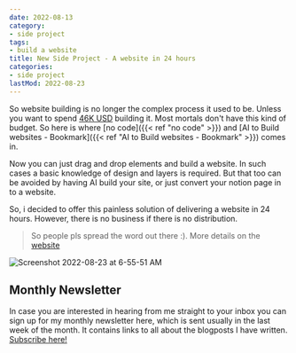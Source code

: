 ```yaml
---
date: 2022-08-13
category:
- side project
tags:
- build a website
title: New Side Project - A website in 24 hours
categories:
- side project
lastMod: 2022-08-23
---
```

So website building is no longer the complex process it used to be. Unless you want to spend [46K USD](https://mtlynch.io/tinypilot-redesign/) building it. Most mortals don't have this kind of budget. So here is where [no code]({{< ref "no code" >}}) and [AI to Build websites - Bookmark]({{< ref "AI to Build websites - Bookmark" >}}) comes in.

Now you can just drag and drop elements and build a website. In such cases a basic knowledge of design and layers is required. But that too can be avoided by having AI build your site, or just convert your notion page in to a website.

So, i decided to offer this painless solution of delivering a website in 24 hours. However, there is no business if there is no distribution.

> So people pls spread the word out there :). More details on the [website](https://www.websitein24hours.com/)

![Screenshot 2022-08-23 at 6-55-51 AM](https://mataroa.blog/images/fd9a105e.png)

## Monthly Newsletter

In case you are interested in hearing from me straight to your inbox you can sign up for my monthly newsletter here, which is sent usually in the last week of the month. It contains links to all about the blogposts I have written. [Subscribe here!](https://www.getrevue.co/profile)
